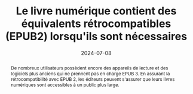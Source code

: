---
title: Le livre numérique contient des équivalents rétrocompatibles (EPUB2) lorsqu'ils sont nécessaires
detail:  
abstract: "De nombreux utilisateurs possèdent encore des appareils de lecture et des logiciels plus anciens qui ne prennent pas en charge EPUB 3. En assurant la rétrocompatibilité avec EPUB 2, les éditeurs peuvent s'assurer que leurs livres numériques sont accessibles à un public plus large."
categories: 
    - "performances et rétrocompatibilité"
agrege: O0000-E086
opquast: 'N/A'
indiceebook: '86'
description: "Règle n°86"
before: "85"
weight: "086"
after: "87"
actif: '1'
layout: rules
date: 2024-07-08
tags: 
    - "Écoconception"
    - "Interopérabilité"
objectif: 
    - "Assurer la lecture sur des appareils anciens"
Meo: 
    - "Utiliser la metadonnée de couverture EPUB2"
    - "Inclure une table des matières au format « toc.ncx »"
    - "Ajouter les guides EPUB2 pour convertir les landmarks EPUB3"
    - "Prévoir des fallbacks pour les interactions HTML5"
    - "appliquer un reset aux éléments HTML5 utilisés afin qu’ils ne posent pas problème pour les solutions qui ne les supportent pas"
    - "Placer les media queries dans une feuille CSS distincte"
Controle: 
    - "Vérifier la présence dans le fichier 'opf' de la métadonnée 'cover'"
    - "Vérifier la présence d'un fichier toc.ncx"
    - "Vérifier la présence d'une section <guide> dans le fichier opf"
    - "Vérifier la présence de contenus de substitution pour les éléments HTML5"
    - "Vérifier la présence d'informations css pour les éléments HTML5 (article, aside, details, figure, figcaption, footer, header, nav, section)"
    - "Vérifier la séparation des feuilles CSS si la mise en page est réalisée à l'aide de media queries"
epubcheck: 
ace: 
humancheck: true
ReadiumGoToolkit: 
Source: 
    - "SNE"
Referentiel: 
    - "[EPUB 2.0.1](https://idpf.org/epub/201)"
steps: 
    - "Production numérique"
---